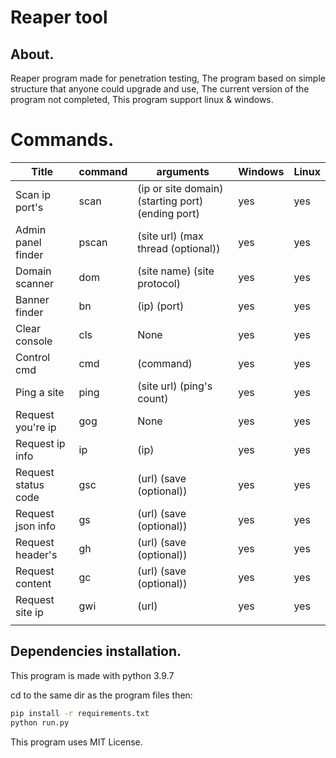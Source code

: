 # Reaper tool



##   About.

Reaper program made for penetration testing, The program based on simple structure that anyone could upgrade and use, The current version of the program not completed, This program support linux & windows.









# Commands.

| Title               | command | arguments                                         | Windows | Linux |
| ------------------- | ------- | ------------------------------------------------- | ------- | ----- |
| Scan ip port's      | scan    | (ip or site domain) (starting port) (ending port) | yes     | yes   |
| Admin panel finder  | pscan   | (site url) (max thread (optional))                | yes     | yes   |
| Domain scanner      | dom     | (site name) (site protocol)                       | yes     | yes   |
| Banner finder       | bn      | (ip) (port)                                       | yes     | yes   |
| Clear console       | cls     | None                                              | yes     | yes   |
| Control cmd         | cmd     | (command)                                         | yes     | yes   |
| Ping a site         | ping    | (site url) (ping's count)                         | yes     | yes   |
| Request you're ip   | gog     | None                                              | yes     | yes   |
| Request ip info     | ip      | (ip)                                              | yes     | yes   |
| Request status code | gsc     | (url) (save (optional))                           | yes     | yes   |
| Request json info   | gs      | (url) (save (optional))                           | yes     | yes   |
| Request header's    | gh      | (url) (save (optional))                           | yes     | yes   |
| Request content     | gc      | (url) (save (optional))                           | yes     | yes   |
| Request site ip     | gwi     | (url)                                             | yes     | yes   |
|                     |         |                                                   |         |       |



## Dependencies installation.

This program is made with python 3.9.7

cd to the same dir as the program files then:

```bash
pip install -r requirements.txt
python run.py
```

This program uses MIT License.
